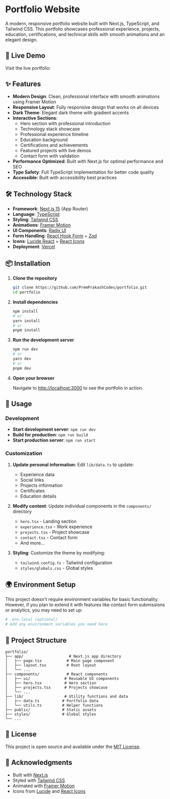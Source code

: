 # Portfolio Website

A modern, responsive portfolio website built with Next.js, TypeScript, and Tailwind CSS. This portfolio showcases professional experience, projects, education, certifications, and technical skills with smooth animations and an elegant design.

## 🚀 Live Demo

Visit the live portfolio:

## ✨ Features

- **Modern Design**: Clean, professional interface with smooth animations using Framer Motion
- **Responsive Layout**: Fully responsive design that works on all devices
- **Dark Theme**: Elegant dark theme with gradient accents
- **Interactive Sections**:
  - Hero section with professional introduction
  - Technology stack showcase
  - Professional experience timeline
  - Education background
  - Certifications and achievements
  - Featured projects with live demos
  - Contact form with validation
- **Performance Optimized**: Built with Next.js for optimal performance and SEO
- **Type Safety**: Full TypeScript implementation for better code quality
- **Accessible**: Built with accessibility best practices

## 🛠️ Technology Stack

- **Framework**: [Next.js 15](https://nextjs.org/) (App Router)
- **Language**: [TypeScript](https://www.typescriptlang.org/)
- **Styling**: [Tailwind CSS](https://tailwindcss.com/)
- **Animations**: [Framer Motion](https://www.framer.com/motion/)
- **UI Components**: [Radix UI](https://www.radix-ui.com/)
- **Form Handling**: [React Hook Form](https://react-hook-form.com/) + [Zod](https://zod.dev/)
- **Icons**: [Lucide React](https://lucide.dev/) + [React Icons](https://react-icons.github.io/react-icons/)
- **Deployment**: [Vercel](https://vercel.com/)

## 📦 Installation

1. **Clone the repository**

   ```bash
   git clone https://github.com/PremPrakashCodes/portfolio.git
   cd portfolio
   ```

2. **Install dependencies**

   ```bash
   npm install
   # or
   yarn install
   # or
   pnpm install
   ```

3. **Run the development server**

   ```bash
   npm run dev
   # or
   yarn dev
   # or
   pnpm dev
   ```

4. **Open your browser**

   Navigate to [http://localhost:3000](http://localhost:3000) to see the portfolio in action.

## 🚀 Usage

### Development

- **Start development server**: `npm run dev`
- **Build for production**: `npm run build`
- **Start production server**: `npm run start`

### Customization

1. **Update personal information**: Edit `lib/data.ts` to update:

   - Experience data
   - Social links
   - Projects information
   - Certificates
   - Education details

2. **Modify content**: Update individual components in the `components/` directory

   - `hero.tsx` - Landing section
   - `experience.tsx` - Work experience
   - `projects.tsx` - Project showcase
   - `contact.tsx` - Contact form
   - And more...

3. **Styling**: Customize the theme by modifying:
   - `tailwind.config.ts` - Tailwind configuration
   - `styles/globals.css` - Global styles

## 🌍 Environment Setup

This project doesn't require environment variables for basic functionality. However, if you plan to extend it with features like contact form submissions or analytics, you may need to set up:

```bash
# .env.local (optional)
# Add any environment variables you need here
```

## 📁 Project Structure

```
portfolio/
├── app/                    # Next.js app directory
│   ├── page.tsx           # Main page component
│   ├── layout.tsx         # Root layout
│   └── ...
├── components/            # React components
│   ├── ui/               # Reusable UI components
│   ├── hero.tsx          # Hero section
│   ├── projects.tsx      # Projects showcase
│   └── ...
├── lib/                  # Utility functions and data
│   ├── data.ts          # Portfolio data
│   └── utils.ts         # Helper functions
├── public/              # Static assets
├── styles/              # Global styles
└── ...
```

## 📝 License

This project is open source and available under the [MIT License](LICENSE).

## 🙏 Acknowledgments

- Built with [Next.js](https://nextjs.org/)
- Styled with [Tailwind CSS](https://tailwindcss.com/)
- Animated with [Framer Motion](https://www.framer.com/motion/)
- Icons from [Lucide](https://lucide.dev/) and [React Icons](https://react-icons.github.io/react-icons/)
